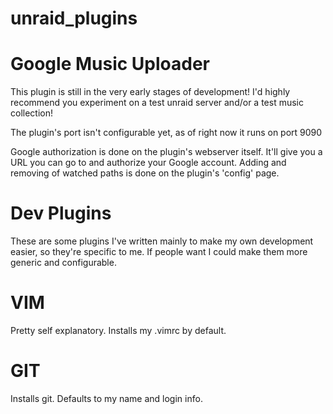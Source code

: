 unraid_plugins
==============

Google Music Uploader
=====================

This plugin is still in the very early stages of development!  I'd highly recommend you experiment on a test unraid 
server and/or a test music collection!

The plugin's port isn't configurable yet, as of right now it runs on port 9090

Google authorization is done on the plugin's webserver itself.  It'll give you a URL you can go to and authorize your
 Google account.  Adding and removing of watched paths is done on the plugin's 'config' page.


Dev Plugins
===========

These are some plugins I've written mainly to make my own development easier, so they're specific to me.  If people want 
I could make them more generic and configurable.

VIM
===

Pretty self explanatory.  Installs my .vimrc by default.

GIT
===

Installs git.  Defaults to my name and login info.
